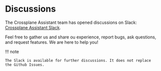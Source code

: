 # Discussions

The Crossplane Assistant team has opened discussions on Slack: [Crossplane Assistant Slack](https://crossplane-assistant.slack.com/).

Feel free to gather us and share ou experience, report bugs, ask questions, and request features. We are here to help you!

!!! note

    The Slack is available for further discussions. It does not replace the Github Issues.
